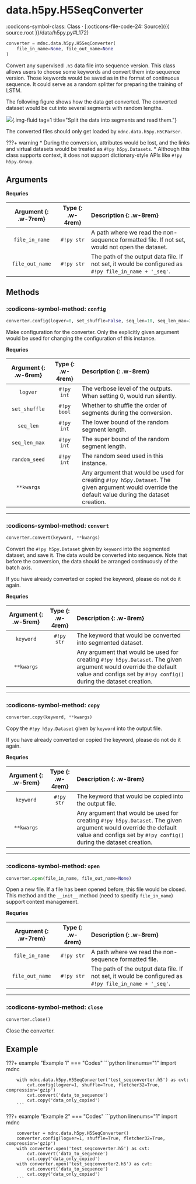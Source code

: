 # data.h5py.H5SeqConverter

:codicons-symbol-class: Class · [:octicons-file-code-24: Source]({{ source.root }}/data/h5py.py#L172)

```python
converter = mdnc.data.h5py.H5SeqConverter(
    file_in_name=None, file_out_name=None
)
```

Convert any supervised `.h5` data file into sequence version. This class allows users to choose some keywords and convert them into sequence version. Those keywords would be saved as in the format of continuous sequence. It could serve as a random splitter for preparing the training of LSTM.

The following figure shows how the data get converted. The converted dataset would be cut into several segments with random lengths.

![](../seq-read.svg){.img-fluid tag=1 title="Split the data into segments and read them."}

The converted files should only get loaded by `mdnc.data.h5py.H5CParser`.

???+ warning
    * During the conversion, attributes would be lost, and the links and virtual datasets would be treated as `#!py h5py.Datasets`.
    * Although this class supports context, it does not support dictionary-style APIs like `#!py h5py.Group`.

## Arguments

**Requries**

| Argument {: .w-7rem} | Type {: .w-4rem} | Description {: .w-8rem} |
| :------: | :-----: | :---------- |
| `file_in_name` | `#!py str` | A path where we read the non-sequence formatted file. If not set, would not open the dataset. |
| `file_out_name` | `#!py str` | The path of the output data file. If not set, it would be configured as `#!py file_in_name + '_seq'`. |

## Methods

### :codicons-symbol-method: `config`

```python
converter.config(logver=0, set_shuffle=False, seq_len=10, seq_len_max=20, random_seed=2048, **kwargs)
```

Make configuration for the converter. Only the explicitly given argument would be used for changing the configuration of this instance.

**Requries**

| Argument {: .w-6rem} | Type {: .w-4rem} | Description {: .w-8rem} |
| :------: | :-----: | :---------- |
| `logver` | `#!py int` | The verbose level of the outputs. When setting 0, would run silently. |
| `set_shuffle` | `#!py bool` | Whether to shuffle the order of segments during the conversion. |
| `seq_len` | `#!py int` | The lower bound of the random segment length. |
| `seq_len_max` | `#!py int` | The super bound of the random segment length. |
| `random_seed` | `#!py int` | The random seed used in this instance. |
| `**kwargs` | | Any argument that would be used for creating `#!py h5py.Dataset`. The given argument would override the default value during the dataset creation. |

-----

### :codicons-symbol-method: `convert`

```python
converter.convert(keyword, **kwargs)
```

Convert the `#!py h5py.Dataset` given by `keyword` into the segmented dataset, and save it. The data would be converted into sequence. Note that before the conversion, the data should be arranged continuously of the batch axis.

If you have already converted or copied the keyword, please do not do it again.

**Requries**

| Argument {: .w-5rem} | Type {: .w-4rem} | Description {: .w-8rem} |
| :------: | :-----: | :---------- |
| `keyword` | `#!py str` | The keyword that would be converted into segmented dataset. |
| `**kwargs` | | Any argument that would be used for creating `#!py h5py.Dataset`. The given argument would override the default value and configs set by `#!py config()` during the dataset creation. |

-----

### :codicons-symbol-method: `copy`

```python
converter.copy(keyword, **kwargs)
```

Copy the `#!py h5py.Dataset` given by `keyword` into the output file.

If you have already converted or copied the keyword, please do not do it again.

**Requries**

| Argument {: .w-5rem} | Type {: .w-4rem} | Description {: .w-8rem} |
| :------: | :-----: | :---------- |
| `keyword` | `#!py str` | The keyword that would be copied into the output file. |
| `**kwargs` | | Any argument that would be used for creating `#!py h5py.Dataset`. The given argument would override the default value and configs set by `#!py config()` during the dataset creation. |

-----

### :codicons-symbol-method: `open`

```python
converter.open(file_in_name, file_out_name=None)
```

Open a new file. If a file has been opened before, this file would be closed. This method and the `__init__` method (need to specify `file_in_name`) support context management.

**Requries**

| Argument {: .w-7rem} | Type {: .w-4rem} | Description {: .w-8rem} |
| :------: | :-----: | :---------- |
| `file_in_name` | `#!py str` | A path where we read the non-sequence formatted file. |
| `file_out_name` | `#!py str` | The path of the output data file. If not set, it would be configured as `#!py file_in_name + '_seq'`. |

-----

### :codicons-symbol-method: `close`

```python
converter.close()
```

Close the converter.

## Example

???+ example "Example 1"
    === "Codes"
        ```python linenums="1"
        import mdnc

        with mdnc.data.h5py.H5SeqConverter('test_seqconverter.h5') as cvt:
            cvt.config(logver=1, shuffle=True, fletcher32=True, compression='gzip')
            cvt.convert('data_to_sequence')
            cvt.copy('data_only_copied')
        ```

???+ example "Example 2"
    === "Codes"
        ```python linenums="1"
        import mdnc

        converter = mdnc.data.h5py.H5SeqConverter()
        converter.config(logver=1, shuffle=True, fletcher32=True, compression='gzip')
        with converter.open('test_seqconverter.h5') as cvt:
            cvt.convert('data_to_sequence')
            cvt.copy('data_only_copied')
        with converter.open('test_seqconverter2.h5') as cvt:
            cvt.convert('data_to_sequence')
            cvt.copy('data_only_copied')
        ```
